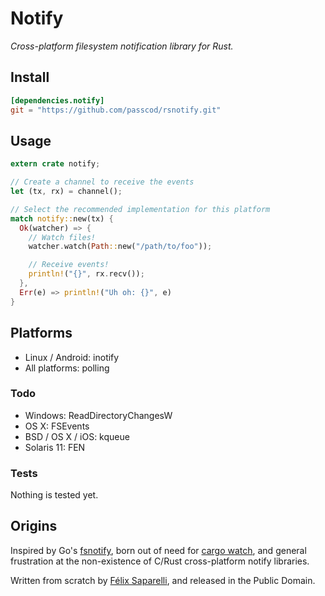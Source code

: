 # Notify

_Cross-platform filesystem notification library for Rust._

## Install

```toml
[dependencies.notify]
git = "https://github.com/passcod/rsnotify.git"
```

## Usage

```rust
extern crate notify;

// Create a channel to receive the events
let (tx, rx) = channel();

// Select the recommended implementation for this platform
match notify::new(tx) {
  Ok(watcher) => {
    // Watch files!
    watcher.watch(Path::new("/path/to/foo"));

    // Receive events!
    println!("{}", rx.recv());
  },
  Err(e) => println!("Uh oh: {}", e)
}
```

## Platforms

- Linux / Android: inotify
- All platforms: polling

### Todo

- Windows: ReadDirectoryChangesW
- OS X: FSEvents
- BSD / OS X / iOS: kqueue
- Solaris 11: FEN

### Tests

Nothing is tested yet.

## Origins

Inspired by Go's [fsnotify](https://github.com/go-fsnotify/fsnotify), born out of need for [cargo watch](https://github.com/passcod/cargo-watch), and general frustration at the non-existence of C/Rust cross-platform notify libraries.

Written from scratch by [Félix Saparelli](https://passcod.name), and released in the Public Domain.
